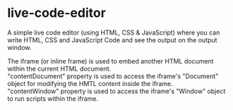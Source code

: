 # live-code-editor
A simple live code editor (using HTML, CSS &amp; JavaScript) where you can write HTML, CSS and JavaScript Code and see the output on the output window. 

The iframe (or inline frame) is used to embed another HTML document within the current HTML document. <br/>
"contentDocument" property is used to access the iframe's "Document" object for modifying the HMTL content inside the iframe. <br/>
"contentWindow" property is used to access the iframe's "Window" object to run scripts within the iframe. 
